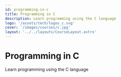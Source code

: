 ```yaml
---
id: programming-in-c
title: Programming in C
description: Learn programming using the C language
logo: '/assets/tech/logos_c.svg'
cover: '/images/courses/c.jpg'
layout: '../../layouts/CourseLayout.astro'
---
```


# Programming in C

Learn programming using the C language
